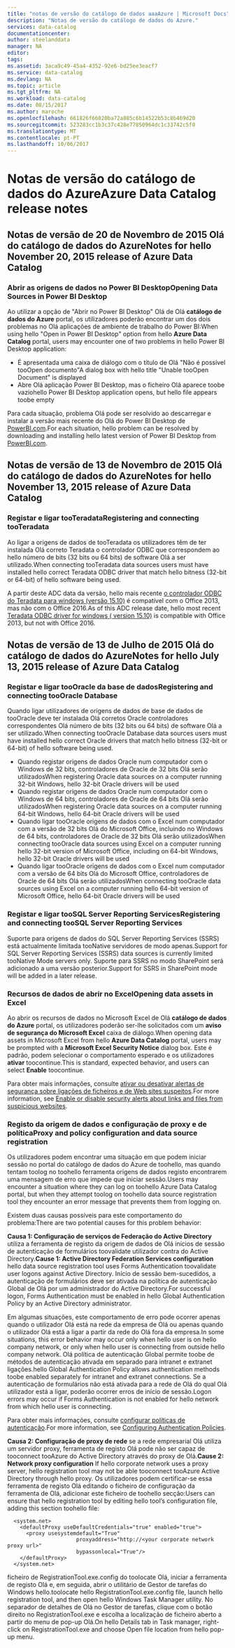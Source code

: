 ```yaml
---
title: "notas de versão do catálogo de dados aaaAzure | Microsoft Docs"
description: "Notas de versão do catálogo de dados do Azure."
services: data-catalog
documentationcenter: 
author: steelanddata
manager: NA
editor: 
tags: 
ms.assetid: 3aca9c49-45a4-4352-92e6-bd25ee3eacf7
ms.service: data-catalog
ms.devlang: NA
ms.topic: article
ms.tgt_pltfrm: NA
ms.workload: data-catalog
ms.date: 08/15/2017
ms.author: maroche
ms.openlocfilehash: 661826f66020ba72a885c6b14522b53c8b469d20
ms.sourcegitcommit: 523283cc1b3c37c428e77850964dc1c33742c5f0
ms.translationtype: MT
ms.contentlocale: pt-PT
ms.lasthandoff: 10/06/2017
---
```

# <a name="azure-data-catalog-release-notes"></a><span data-ttu-id="4ac9e-103">Notas de versão do catálogo de dados do Azure</span><span class="sxs-lookup"><span data-stu-id="4ac9e-103">Azure Data Catalog release notes</span></span>
## <a name="notes-for-hello-november-20-2015-release-of-azure-data-catalog"></a><span data-ttu-id="4ac9e-104">Notas de versão de 20 de Novembro de 2015 Olá do catálogo de dados do Azure</span><span class="sxs-lookup"><span data-stu-id="4ac9e-104">Notes for hello November 20, 2015 release of Azure Data Catalog</span></span>
### <a name="opening-data-sources-in-power-bi-desktop"></a><span data-ttu-id="4ac9e-105">Abrir as origens de dados no Power BI Desktop</span><span class="sxs-lookup"><span data-stu-id="4ac9e-105">Opening Data Sources in Power BI Desktop</span></span>
<span data-ttu-id="4ac9e-106">Ao utilizar a opção de "Abrir no Power BI Desktop" Olá de Olá **catálogo de dados do Azure** portal, os utilizadores poderão encontrar um dos dois problemas no Olá aplicações de ambiente de trabalho do Power BI:</span><span class="sxs-lookup"><span data-stu-id="4ac9e-106">When using hello "Open in Power BI Desktop" option from hello **Azure Data Catalog** portal, users may encounter one of two problems in hello Power BI Desktop application:</span></span>

* <span data-ttu-id="4ac9e-107">É apresentada uma caixa de diálogo com o título de Olá "Não é possível tooOpen documento"</span><span class="sxs-lookup"><span data-stu-id="4ac9e-107">A dialog box with hello title "Unable tooOpen Document" is displayed</span></span>
* <span data-ttu-id="4ac9e-108">Abre Olá aplicação Power BI Desktop, mas o ficheiro Olá aparece toobe vazio</span><span class="sxs-lookup"><span data-stu-id="4ac9e-108">hello Power BI Desktop application opens, but hello file appears toobe empty</span></span>

<span data-ttu-id="4ac9e-109">Para cada situação, problema Olá pode ser resolvido ao descarregar e instalar a versão mais recente do Olá do Power BI Desktop de [PowerBI.com](https://powerbi.com).</span><span class="sxs-lookup"><span data-stu-id="4ac9e-109">For each situation, hello problem can be resolved by downloading and installing hello latest version of Power BI Desktop from [PowerBI.com](https://powerbi.com).</span></span>

## <a name="notes-for-hello-november-13-2015-release-of-azure-data-catalog"></a><span data-ttu-id="4ac9e-110">Notas de versão de 13 de Novembro de 2015 Olá do catálogo de dados do Azure</span><span class="sxs-lookup"><span data-stu-id="4ac9e-110">Notes for hello November 13, 2015 release of Azure Data Catalog</span></span>
### <a name="registering-and-connecting-tooteradata"></a><span data-ttu-id="4ac9e-111">Registar e ligar tooTeradata</span><span class="sxs-lookup"><span data-stu-id="4ac9e-111">Registering and connecting tooTeradata</span></span>
<span data-ttu-id="4ac9e-112">Ao ligar a origens de dados de tooTeradata os utilizadores têm de ter instalada Olá correto Teradata o controlador ODBC que correspondem ao hello número de bits (32 bits ou 64 bits) de software Olá a ser utilizado.</span><span class="sxs-lookup"><span data-stu-id="4ac9e-112">When connecting tooTeradata data sources users must have installed hello correct Teradata ODBC driver that match hello bitness (32-bit or 64-bit) of hello software being used.</span></span>

<span data-ttu-id="4ac9e-113">A partir deste ADC data da versão, hello mais recente [o controlador ODBC do Teradata para windows (versão 15.10)](http://downloads.teradata.com/download/connectivity/odbc-driver/windows) é compatível com o Office 2013, mas não com o Office 2016.</span><span class="sxs-lookup"><span data-stu-id="4ac9e-113">As of this ADC release date, hello most recent [Teradata ODBC driver for windows ( version 15.10)](http://downloads.teradata.com/download/connectivity/odbc-driver/windows) is compatible with Office 2013, but not with Office 2016.</span></span>

## <a name="notes-for-hello-july-13-2015-release-of-azure-data-catalog"></a><span data-ttu-id="4ac9e-114">Notas de versão de 13 de Julho de 2015 Olá do catálogo de dados do Azure</span><span class="sxs-lookup"><span data-stu-id="4ac9e-114">Notes for hello July 13, 2015 release of Azure Data Catalog</span></span>
### <a name="registering-and-connecting-toooracle-database"></a><span data-ttu-id="4ac9e-115">Registar e ligar tooOracle da base de dados</span><span class="sxs-lookup"><span data-stu-id="4ac9e-115">Registering and connecting tooOracle Database</span></span>
<span data-ttu-id="4ac9e-116">Quando ligar utilizadores de origens de dados de base de dados de tooOracle deve ter instalada Olá corretos Oracle controladores correspondentes Olá número de bits (32 bits ou 64 bits) de software Olá a ser utilizado.</span><span class="sxs-lookup"><span data-stu-id="4ac9e-116">When connecting tooOracle Database data sources users must have installed hello correct Oracle drivers that match hello bitness (32-bit or 64-bit) of hello software being used.</span></span>

* <span data-ttu-id="4ac9e-117">Quando registar origens de dados Oracle num computador com o Windows de 32 bits, controladores de Oracle de 32 bits Olá serão utilizados</span><span class="sxs-lookup"><span data-stu-id="4ac9e-117">When registering Oracle data sources on a computer running 32-bit Windows, hello 32-bit Oracle drivers will be used</span></span>
* <span data-ttu-id="4ac9e-118">Quando registar origens de dados Oracle num computador com o Windows de 64 bits, controladores de Oracle de 64 bits Olá serão utilizados</span><span class="sxs-lookup"><span data-stu-id="4ac9e-118">When registering Oracle data sources on a computer running 64-bit Windows, hello 64-bit Oracle drivers will be used</span></span>
* <span data-ttu-id="4ac9e-119">Quando ligar tooOracle origens de dados com o Excel num computador com a versão de 32 bits Olá do Microsoft Office, incluindo no Windows de 64 bits, controladores de Oracle de 32 bits Olá serão utilizados</span><span class="sxs-lookup"><span data-stu-id="4ac9e-119">When connecting tooOracle data sources using Excel on a computer running hello 32-bit version of Microsoft Office, including on 64-bit Windows, hello 32-bit Oracle drivers will be used</span></span>
* <span data-ttu-id="4ac9e-120">Quando ligar tooOracle origens de dados com o Excel num computador com a versão de 64 bits Olá do Microsoft Office, controladores de Oracle de 64 bits Olá serão utilizados</span><span class="sxs-lookup"><span data-stu-id="4ac9e-120">When connecting tooOracle data sources using Excel on a computer running hello 64-bit version of Microsoft Office, hello 64-bit Oracle drivers will be used</span></span>

### <a name="registering-and-connecting-toosql-server-reporting-services"></a><span data-ttu-id="4ac9e-121">Registar e ligar tooSQL Server Reporting Services</span><span class="sxs-lookup"><span data-stu-id="4ac9e-121">Registering and connecting tooSQL Server Reporting Services</span></span>
<span data-ttu-id="4ac9e-122">Suporte para origens de dados do SQL Server Reporting Services (SSRS) está actualmente limitada tooNative servidores de modo apenas.</span><span class="sxs-lookup"><span data-stu-id="4ac9e-122">Support for SQL Server Reporting Services (SSRS) data sources is currently limited tooNative Mode servers only.</span></span> <span data-ttu-id="4ac9e-123">Suporte para SSRS no modo SharePoint será adicionado a uma versão posterior.</span><span class="sxs-lookup"><span data-stu-id="4ac9e-123">Support for SSRS in SharePoint mode will be added in a later release.</span></span>

### <a name="opening-data-assets-in-excel"></a><span data-ttu-id="4ac9e-124">Recursos de dados de abrir no Excel</span><span class="sxs-lookup"><span data-stu-id="4ac9e-124">Opening data assets in Excel</span></span>
<span data-ttu-id="4ac9e-125">Ao abrir os recursos de dados no Microsoft Excel de Olá **catálogo de dados do Azure** portal, os utilizadores poderão ser-lhe solicitados com um **aviso de segurança do Microsoft Excel** caixa de diálogo.</span><span class="sxs-lookup"><span data-stu-id="4ac9e-125">When opening data assets in Microsoft Excel from hello **Azure Data Catalog** portal, users may be prompted with a **Microsoft Excel Security Notice** dialog box.</span></span> <span data-ttu-id="4ac9e-126">Este é padrão, podem selecionar o comportamento esperado e os utilizadores **ativar** toocontinue.</span><span class="sxs-lookup"><span data-stu-id="4ac9e-126">This is standard, expected behavior, and users can select **Enable** toocontinue.</span></span>

<span data-ttu-id="4ac9e-127">Para obter mais informações, consulte [ativar ou desativar alertas de segurança sobre ligações de ficheiros e de Web sites suspeitos](https://support.office.com/article/Enable-or-disable-security-alerts-about-links-and-files-from-suspicious-websites-A1AC6AE9-5C4A-4EB3-B3F8-143336039BBE).</span><span class="sxs-lookup"><span data-stu-id="4ac9e-127">For more information, see [Enable or disable security alerts about links and files from suspicious websites](https://support.office.com/article/Enable-or-disable-security-alerts-about-links-and-files-from-suspicious-websites-A1AC6AE9-5C4A-4EB3-B3F8-143336039BBE).</span></span>

### <a name="proxy-and-policy-configuration-and-data-source-registration"></a><span data-ttu-id="4ac9e-128">Registo da origem de dados e configuração de proxy e de política</span><span class="sxs-lookup"><span data-stu-id="4ac9e-128">Proxy and policy configuration and data source registration</span></span>
<span data-ttu-id="4ac9e-129">Os utilizadores podem encontrar uma situação em que podem iniciar sessão no portal do catálogo de dados do Azure de toohello, mas quando tentam toolog no toohello ferramenta origens de dados registo encontrarem uma mensagem de erro que impede que iniciar sessão.</span><span class="sxs-lookup"><span data-stu-id="4ac9e-129">Users may encounter a situation where they can log on toohello Azure Data Catalog portal, but when they attempt toolog on toohello data source registration tool they encounter an error message that prevents them from logging on.</span></span>

<span data-ttu-id="4ac9e-130">Existem duas causas possíveis para este comportamento do problema:</span><span class="sxs-lookup"><span data-stu-id="4ac9e-130">There are two potential causes for this problem behavior:</span></span>

<span data-ttu-id="4ac9e-131">**Causa 1: Configuração de serviços de Federação do Active Directory** utiliza a ferramenta de registo da origem de dados de Olá inícios de sessão de autenticação de formulários toovalidate utilizador contra do Active Directory.</span><span class="sxs-lookup"><span data-stu-id="4ac9e-131">**Cause 1: Active Directory Federation Services configuration** hello data source registration tool uses Forms Authentication toovalidate user logons against Active Directory.</span></span> <span data-ttu-id="4ac9e-132">Início de sessão bem-sucedidos, a autenticação de formulários deve ser ativada na política de autenticação Global de Olá por um administrador do Active Directory.</span><span class="sxs-lookup"><span data-stu-id="4ac9e-132">For successful logon, Forms Authentication must be enabled in hello Global Authentication Policy by an Active Directory administrator.</span></span>

<span data-ttu-id="4ac9e-133">Em algumas situações, este comportamento de erro pode ocorrer apenas quando o utilizador Olá está na rede da empresa de Olá ou apenas quando o utilizador Olá está a ligar a partir da rede do Olá fora da empresa.</span><span class="sxs-lookup"><span data-stu-id="4ac9e-133">In some situations, this error behavior may occur only when hello user is on hello company network, or only when hello user is connecting from outside hello company network.</span></span> <span data-ttu-id="4ac9e-134">Olá política de autenticação Global permite toobe de métodos de autenticação ativada em separado para intranet e extranet ligações.</span><span class="sxs-lookup"><span data-stu-id="4ac9e-134">hello Global Authentication Policy allows authentication methods toobe enabled separately for intranet and extranet connections.</span></span> <span data-ttu-id="4ac9e-135">Se a autenticação de formulários não está ativada para a rede de Olá do qual Olá utilizador está a ligar, poderão ocorrer erros de início de sessão.</span><span class="sxs-lookup"><span data-stu-id="4ac9e-135">Logon errors may occur if Forms Authentication is not enabled for hello network from which hello user is connecting.</span></span>

<span data-ttu-id="4ac9e-136">Para obter mais informações, consulte [configurar políticas de autenticação](https://technet.microsoft.com/library/dn486781.aspx).</span><span class="sxs-lookup"><span data-stu-id="4ac9e-136">For more information, see [Configuring Authentication Policies](https://technet.microsoft.com/library/dn486781.aspx).</span></span>

<span data-ttu-id="4ac9e-137">**Causa 2: Configuração de proxy de rede** se a rede empresarial Olá utiliza um servidor proxy, ferramenta de registo Olá pode não ser capaz de tooconnect tooAzure do Active Directory através do proxy de Olá.</span><span class="sxs-lookup"><span data-stu-id="4ac9e-137">**Cause 2: Network proxy configuration** If hello corporate network uses a proxy server, hello registration tool may not be able tooconnect tooAzure Active Directory through hello proxy.</span></span> <span data-ttu-id="4ac9e-138">Os utilizadores podem certificar-se essa ferramenta de registo Olá editando o ficheiro de configuração da ferramenta de Olá, adicionar este ficheiro de toohello secção:</span><span class="sxs-lookup"><span data-stu-id="4ac9e-138">Users can ensure that hello registration tool by editing hello tool’s configuration file, adding this section toohello file:</span></span>

      <system.net>
        <defaultProxy useDefaultCredentials="true" enabled="true">
          <proxy usesystemdefault="True"
                          proxyaddress="http://<your corporate network proxy url>"
                          bypassonlocal="True"/>
        </defaultProxy>
      </system.net>


<span data-ttu-id="4ac9e-139">ficheiro de RegistrationTool.exe.config do toolocate Olá, iniciar a ferramenta de registo Olá e, em seguida, abrir o utilitário de Gestor de tarefas do Windows hello.</span><span class="sxs-lookup"><span data-stu-id="4ac9e-139">toolocate hello RegistrationTool.exe.config file, launch hello registration tool, and then open hello Windows Task Manager utility.</span></span> <span data-ttu-id="4ac9e-140">No separador de detalhes de Olá no Gestor de tarefas, clique com o botão direito no RegistrationTool.exe e escolha a localização de ficheiro aberto a partir do menu de pop-up Olá.</span><span class="sxs-lookup"><span data-stu-id="4ac9e-140">On hello Details tab in Task manager, right-click on RegistrationTool.exe and choose Open file location from hello pop-up menu.</span></span>
